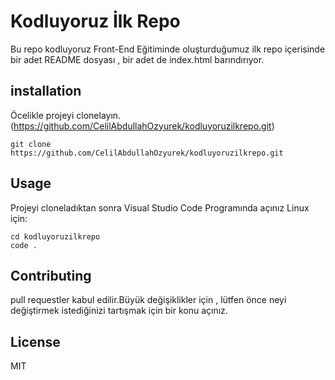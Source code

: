 # Kodluyoruz İlk Repo
Bu repo kodluyoruz Front-End Eğitiminde oluşturduğumuz ilk repo içerisinde bir adet README dosyası , bir adet de index.html barındırıyor.


## installation
Öcelikle projeyi clonelayın.(https://github.com/CelilAbdullahOzyurek/kodluyoruzilkrepo.git)

`git clone https://github.com/CelilAbdullahOzyurek/kodluyoruzilkrepo.git`

## Usage 
Projeyi cloneladıktan sonra Visual Studio Code Programında açınız
Linux için:

``` 
cd kodluyoruzilkrepo
code .   
```          
     
## Contributing
pull requestler kabul edilir.Büyük değişiklikler için , lütfen önce neyi değiştirmek istediğinizi tartışmak için bir konu açınız.

## License 
MIT

